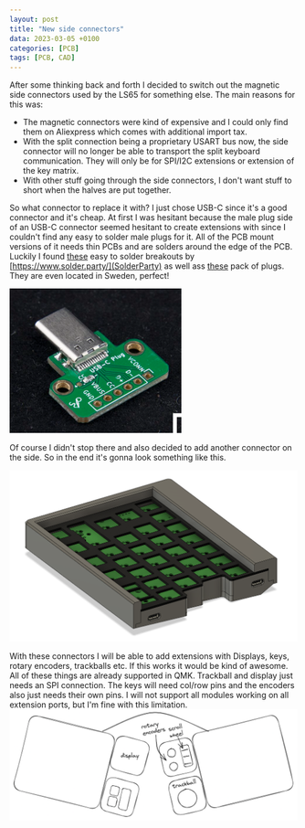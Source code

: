 ```yaml
---
layout: post
title: "New side connectors"
data: 2023-03-05 +0100
categories: [PCB]
tags: [PCB, CAD]
---
```


After some thinking back and forth I decided to switch out the magnetic side connectors used by the LS65 for something else.
The main reasons for this was:
- The magnetic connectors were kind of expensive and I could only find them on Aliexpress which comes with additional import tax.
- With the split connection being a proprietary USART bus now, the side connector will no longer be able to transport the split keyboard communication. They will only be for SPI/I2C extensions or extension of the key matrix.
- With other stuff going through the side connectors, I don't want stuff to short when the halves are put together.

So what connector to replace it with? I just chose USB-C since it's a good connector and it's cheap. At first I was hesitant because the male plug side of an USB-C connector seemed hesitant to create extensions with since I couldn't find any easy to solder male plugs for it. All of the PCB mount versions of it needs thin PCBs and are solders around the edge of the PCB.
Luckily I found [these](https://www.tindie.com/products/arturo182/usb-type-c-plug-breakout-usb-20-only/) easy to solder breakouts by [https://www.solder.party/](SolderParty) as well ass [these](https://www.tindie.com/products/arturo182/usb-type-c-smt-plug-30-only-pack-of-5/) pack of plugs. They are even located in Sweden, perfect!

![usbc-breakout](/assets/img/220305/usbc-breakout.png)

Of course I didn't stop there and also decided to add another connector on the side. So in the end it's gonna look something like this.

![cad-side-conn](/assets/img/220305/cad-side-conn.png)

With these connectors I will be able to add extensions with Displays, keys, rotary encoders, trackballs etc.
If this works it would be kind of awesome. All of these things are already supported in QMK. Trackball and display just needs an SPI connection. The keys will need col/row pins and the encoders also just needs their own pins. I will not support all modules working on all extension ports, but I'm fine with this limitation.
![example](/assets/img/220305/extension-example.png)
